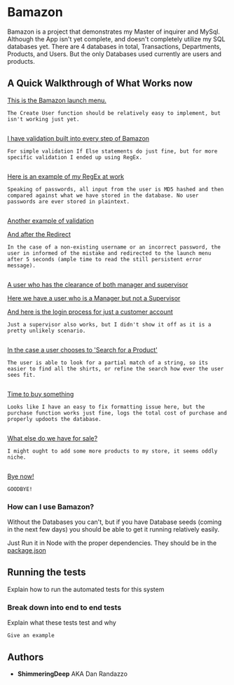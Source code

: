# Bamazon

Bamazon is a project that demonstrates my Master of inquirer and MySql. Although the App isn't yet complete, and doesn't completely utilize my SQL databases yet.
There are 4 databases in total, Transactions, Departments, Products, and Users. But the only Databases used currently are users and products.

## A Quick Walkthrough of What Works now



[This is the Bamazon launch menu. ](./pictures/launchMenu.png)
```
The Create User function should be relatively easy to implement, but isn't working just yet.


```
[I have validation built into every step of Bamazon](./pictures/invalidPass.png)
```
For simple validation If Else statements do just fine, but for more specific validation I ended up using RegEx.


```
[Here is an example of my RegEx at work](./pictures/invalid2.png)
```
Speaking of passwords, all input from the user is MD5 hashed and then compared against what we have stored in the database. No user passwords are ever stored in plaintext.


```
[Another example of validation](./pictures/invalidRedirect.png)

[And after the Redirect](./pictures/badPass.png)
```
In the case of a non-existing username or an incorrect password, the user in informed of the mistake and redirected to the launch menu after 5 seconds (ample time to read the still persistent error message).


```
[A user who has the clearance of both manager and supervisor](./pictures/sAndM.png)

[Here we have a user who is a Manager but not a Supervisor](./pictures/justM.png)

[And here is the login process for just a customer account](./pictures/actualJustCust.png)
```
Just a supervisor also works, but I didn't show it off as it is a pretty unlikely scenario.


```

[In the case a user chooses to 'Search for a Product'](./pictures/searchResult.png)
```
The user is able to look for a partial match of a string, so its easier to find all the shirts, or refine the search how ever the user sees fit.


```
[Time to buy something](./pictures/buying.png)
```
Looks like I have an easy to fix formatting issue here, but the purchase function works just fine, logs the total cost of purchase and properly updoots the database.


```
[What else do we have for sale?](./pictures/lookatall.png)
```
I might ought to add some more products to my store, it seems oddly niche.


```
[Bye now!](./pictures/lognexit.png)
```
GOODBYE!

```



### How can I use Bamazon?

Without the Databases you can't, but if you have Database seeds (coming in the next few days) you should be able to get it running relatively easily.

Just Run it in Node with the proper dependencies. They should be in the [package.json](./package.json)

## Running the tests

Explain how to run the automated tests for this system

### Break down into end to end tests

Explain what these tests test and why

```
Give an example
```


## Authors

* **ShimmeringDeep** AKA Dan Randazzo

